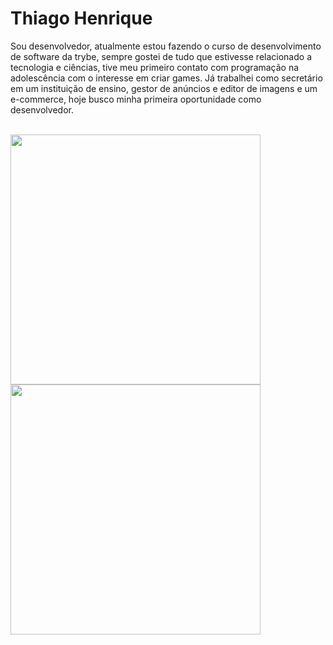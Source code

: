 <h1>Thiago Henrique</h1>

<p>
Sou desenvolvedor, atualmente estou fazendo o curso de desenvolvimento de software da trybe, sempre gostei de tudo que estivesse relacionado a tecnologia e ciências, tive meu primeiro contato com programação na adolescência com o interesse em criar games. Já trabalhei como secretário em um instituição de ensino, gestor de anúncios e editor de imagens e um e-commerce, hoje busco minha primeira oportunidade como desenvolvedor.
</p>

<br/>

<!-- GITHUB STATUS -->
<div>
  <img height="400px" width="400px" src="https://github-readme-stats.vercel.app/api?username=ts-dart&show_icons=true&theme=dracula&include_all_commits=true&count_private=true"/> <br>
  <img height="400px" width="400px" src="https://github-readme-stats.vercel.app/api/top-langs/?username=ts-dart&layout=compact&langs_count=7&theme=dracula"/>
</div>

<br>
